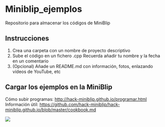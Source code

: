 # Miniblip_ejemplos
Repositorio para almacenar los códigos de MiniBlip

Instrucciones
--
1. Crea una carpeta con un nombre de proyecto descriptivo
1. Sube el código en un fichero .cpp Recuerda añadir tu nombre y la fecha en un comentario
1. (Opcional) Añade un README.md con información, fotos, enlazando vídeos de YouTube, etc


Cargar los ejemplos en la MiniBlip
--
Cómo subir programas: <http://hack-miniblip.github.io/programar.html>  
Información útil: <https://github.com/hack-miniblip/hack-miniblip.github.io/blob/master/cookbook.md>

![](http://hack-miniblip.github.io/esquema_minilip_pinout.png)

